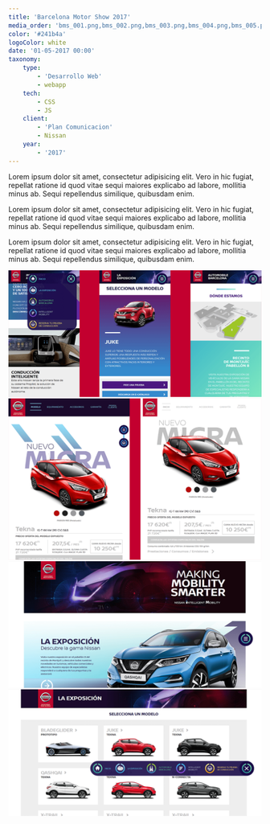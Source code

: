 ```yaml
---
title: 'Barcelona Motor Show 2017'
media_order: 'bms_001.png,bms_002.png,bms_003.png,bms_004.png,bms_005.png'
color: '#241b4a'
logoColor: white
date: '01-05-2017 00:00'
taxonomy:
    type:
        - 'Desarrollo Web'
        - webapp
    tech:
        - CSS
        - JS
    client:
        - 'Plan Comunicacion'
        - Nissan
    year:
        - '2017'
---
```


Lorem ipsum dolor sit amet, consectetur adipisicing elit. Vero in hic fugiat, repellat ratione id quod vitae sequi maiores explicabo ad labore, mollitia minus ab. Sequi repellendus similique, quibusdam enim.

Lorem ipsum dolor sit amet, consectetur adipisicing elit. Vero in hic fugiat, repellat ratione id quod vitae sequi maiores explicabo ad labore, mollitia minus ab. Sequi repellendus similique, quibusdam enim.

Lorem ipsum dolor sit amet, consectetur adipisicing elit. Vero in hic fugiat, repellat ratione id quod vitae sequi maiores explicabo ad labore, mollitia minus ab. Sequi repellendus similique, quibusdam enim.

![](bms_002.png)
![](bms_003.png)
![](bms_004.png)
![](bms_005.png)